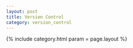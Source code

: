 ```yaml
---
layout: post
title: Version Control
category: version_control
---
```


{% include category.html param = page.layout %}